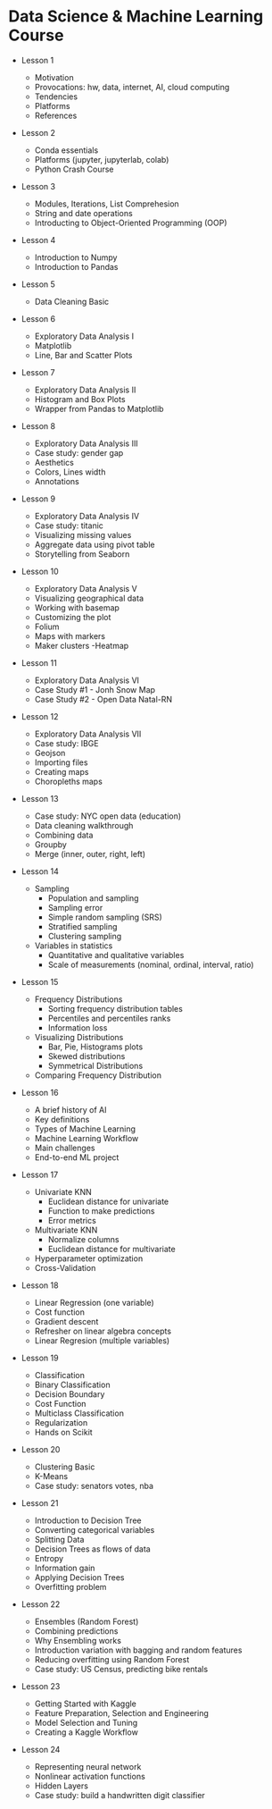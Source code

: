 # Data Science & Machine Learning Course

- Lesson 1
  - Motivation
  - Provocations: hw, data, internet, AI, cloud computing
  - Tendencies
  - Platforms
  - References
- Lesson 2
    - Conda essentials
    - Platforms (jupyter, jupyterlab, colab)
    - Python Crash Course
- Lesson 3
    - Modules, Iterations, List Comprehesion
    - String and date operations
    - Introducting to Object-Oriented Programming (OOP)
- Lesson 4
    - Introduction to Numpy
    - Introduction to Pandas
- Lesson 5
    - Data Cleaning Basic
- Lesson 6
    - Exploratory Data Analysis I
    - Matplotlib
    - Line, Bar and Scatter Plots
 - Lesson 7
    - Exploratory Data Analysis II
    - Histogram and Box Plots 
    - Wrapper from Pandas to Matplotlib
- Lesson 8
	- Exploratory Data Analysis III
	- Case study: gender gap
	- Aesthetics
	- Colors, Lines width
	- Annotations
- Lesson 9
	- Exploratory Data Analysis IV
	- Case study: titanic
	- Visualizing missing values
	- Aggregate data using pivot table
	- Storytelling from Seaborn

- Lesson 10
	- Exploratory Data Analysis V
	- Visualizing geographical data
	- Working with basemap
	- Customizing the plot
	- Folium
	- Maps with markers
	- Maker clusters
	-Heatmap
- Lesson 11
	- Exploratory Data Analysis VI
	- Case Study #1 - Jonh Snow Map
	- Case Study #2 - Open Data Natal-RN
- Lesson 12
	- Exploratory Data Analysis VII
	- Case study: IBGE	
	- Geojson
	- Importing files
	- Creating maps
	- Choropleths maps
- Lesson 13
	- Case study: NYC open data (education)
	- Data cleaning walkthrough
	- Combining data
	- Groupby
	- Merge (inner, outer, right, left)
- Lesson 14
	- Sampling
		- Population and sampling
		- Sampling error
		- Simple random sampling (SRS)
		- Stratified sampling
		- Clustering sampling
	- Variables in statistics
		- Quantitative and qualitative variables
		- Scale of measurements (nominal, ordinal, interval, ratio)
- Lesson 15
	- Frequency Distributions
		- Sorting frequency distribution tables
		- Percentiles and percentiles ranks
		- Information loss
	- Visualizing Distributions
		- Bar, Pie, Histograms plots
		- Skewed distributions
		- Symmetrical Distributions
	- Comparing Frequency Distribution
- Lesson 16
	- A brief history of AI
	- Key definitions
	- Types of Machine Learning
	- Machine Learning Workflow
	- Main challenges
	- End-to-end ML project
- Lesson 17
	- Univariate KNN
		- Euclidean distance for univariate
		- Function to make predictions
		- Error metrics
	- Multivariate KNN
		- Normalize columns
		- Euclidean distance for multivariate
	- Hyperparameter optimization
	- Cross-Validation
- Lesson 18
	- Linear Regression (one variable)
	- Cost function
	- Gradient descent
	- Refresher on linear algebra concepts
	- Linear Regresion (multiple variables)
- Lesson 19
	- Classification
	- Binary Classification
	- Decision Boundary
	- Cost Function 
	- Multiclass Classification
	- Regularization
	- Hands on Scikit
- Lesson 20
	- Clustering Basic
	- K-Means
	- Case study: senators votes, nba
- Lesson 21
	- Introduction to Decision Tree
	- Converting categorical variables
	- Splitting Data
	- Decision Trees as flows of data
	- Entropy
	- Information gain
	- Applying Decision Trees
	- Overfitting problem
- Lesson 22
	- Ensembles (Random Forest)
	- Combining predictions
	- Why Ensembling works
	- Introduction variation with bagging and random features
	- Reducing overfitting using Random Forest
	- Case study: US Census, predicting bike rentals
- Lesson 23
	- Getting Started with Kaggle
	- Feature Preparation, Selection and Engineering
	- Model Selection and Tuning
	- Creating a Kaggle Workflow
- Lesson 24
	- Representing neural network
	- Nonlinear activation functions
	- Hidden Layers
	- Case study: build a handwritten digit classifier




